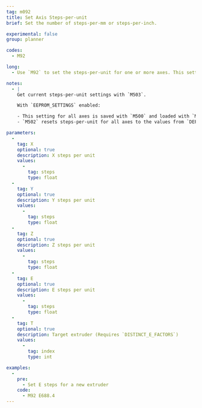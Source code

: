 ```yaml
---
tag: m092
title: Set Axis Steps-per-unit
brief: Set the number of steps-per-mm or steps-per-inch.

experimental: false
group: planner

codes:
  - M92

long:
  - Use `M92` to set the steps-per-unit for one or more axes. This setting affects how many steps will be done for each unit of movement. Units will be in steps/mm unless *inch* mode is set with [`G20`](G020.html) (which requires `INCH_MODE_SUPPORT`).

notes:
  - |
    Get current steps-per-unit settings with `M503`.

    With `EEPROM_SETTINGS` enabled:

    - This setting for all axes is saved with `M500` and loaded with `M501`.
    - `M502` resets steps-per-unit for all axes to the values from `DEFAULT_AXIS_STEPS_PER_UNIT`.

parameters:
  -
    tag: X
    optional: true
    description: X steps per unit
    values:
      -
        tag: steps
        type: float
  -
    tag: Y
    optional: true
    description: Y steps per unit
    values:
      -
        tag: steps
        type: float
  -
    tag: Z
    optional: true
    description: Z steps per unit
    values:
      -
        tag: steps
        type: float
  -
    tag: E
    optional: true
    description: E steps per unit
    values:
      -
        tag: steps
        type: float
  -
    tag: T
    optional: true
    description: Target extruder (Requires `DISTINCT_E_FACTORS`)
    values:
      -
        tag: index
        type: int

examples:
  -
    pre:
      - Set E steps for a new extruder
    code:
      - M92 E688.4
---
```


